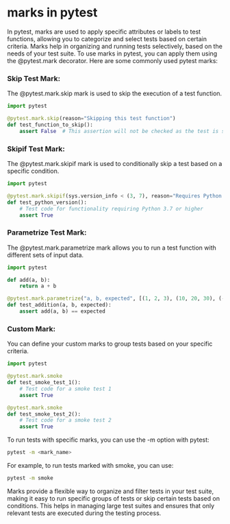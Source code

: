# marks in pytest
In pytest, marks are used to apply specific attributes or labels to test functions, allowing you to categorize and select tests based on certain criteria. Marks help in organizing and running tests selectively, based on the needs of your test suite. To use marks in pytest, you can apply them using the @pytest.mark decorator. Here are some commonly used pytest marks:

### Skip Test Mark:
The @pytest.mark.skip mark is used to skip the execution of a test function.
```python
import pytest

@pytest.mark.skip(reason="Skipping this test function")
def test_function_to_skip():
    assert False  # This assertion will not be checked as the test is skipped
```
### Skipif Test Mark:
The @pytest.mark.skipif mark is used to conditionally skip a test based on a specific condition.
```python
import pytest

@pytest.mark.skipif(sys.version_info < (3, 7), reason="Requires Python 3.7 or higher")
def test_python_version():
    # Test code for functionality requiring Python 3.7 or higher
    assert True
```
### Parametrize Test Mark:
The @pytest.mark.parametrize mark allows you to run a test function with different sets of input data.
```python
import pytest

def add(a, b):
    return a + b

@pytest.mark.parametrize("a, b, expected", [(1, 2, 3), (10, 20, 30), (-5, 5, 0)])
def test_addition(a, b, expected):
    assert add(a, b) == expected
```
### Custom Mark:
You can define your custom marks to group tests based on your specific criteria.
```python
import pytest

@pytest.mark.smoke
def test_smoke_test_1():
    # Test code for a smoke test 1
    assert True

@pytest.mark.smoke
def test_smoke_test_2():
    # Test code for a smoke test 2
    assert True
```

To run tests with specific marks, you can use the -m option with pytest:

```bash
pytest -m <mark_name>
```

For example, to run tests marked with smoke, you can use:

```bash
pytest -m smoke
```

Marks provide a flexible way to organize and filter tests in your test suite, making it easy to run specific groups of tests or skip certain tests based on conditions. This helps in managing large test suites and ensures that only relevant tests are executed during the testing process.
